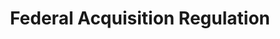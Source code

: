---
# This topic lives at
# https://digital.gov/topics/federal-acquisition-regulation

# Topic Title
title: "Federal Acquisition Regulation"

# description — keep it short and clear
# summary: ""

# Weight
weight: 1

# For more information on managing topics,
# see https://github.com/GSA/digitalgov.gov/wiki/topics
---